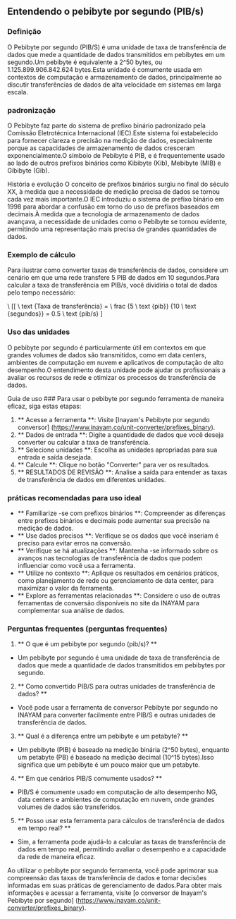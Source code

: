 ## Entendendo o pebibyte por segundo (PIB/s)

### Definição
O Pebibyte por segundo (PIB/S) é uma unidade de taxa de transferência de dados que mede a quantidade de dados transmitidos em pebibytes em um segundo.Um pebibyte é equivalente a 2^50 bytes, ou 1.125.899.906.842.624 bytes.Esta unidade é comumente usada em contextos de computação e armazenamento de dados, principalmente ao discutir transferências de dados de alta velocidade em sistemas em larga escala.

### padronização
O Pebibyte faz parte do sistema de prefixo binário padronizado pela Comissão Eletrotécnica Internacional (IEC).Este sistema foi estabelecido para fornecer clareza e precisão na medição de dados, especialmente porque as capacidades de armazenamento de dados cresceram exponencialmente.O símbolo de Pebibyte é PIB, e é frequentemente usado ao lado de outros prefixos binários como Kibibyte (Kib), Mebibyte (MIB) e Gibibyte (Gib).

História e evolução
O conceito de prefixos binários surgiu no final do século XX, à medida que a necessidade de medição precisa de dados se tornou cada vez mais importante.O IEC introduziu o sistema de prefixo binário em 1998 para abordar a confusão em torno do uso de prefixos baseados em decimais.À medida que a tecnologia de armazenamento de dados avançava, a necessidade de unidades como o Pebibyte se tornou evidente, permitindo uma representação mais precisa de grandes quantidades de dados.

### Exemplo de cálculo
Para ilustrar como converter taxas de transferência de dados, considere um cenário em que uma rede transfere 5 PIB de dados em 10 segundos.Para calcular a taxa de transferência em PIB/s, você dividiria o total de dados pelo tempo necessário:

\ [[
\ text {Taxa de transferência} = \ frac {5 \ text {pib}} {10 \ text {segundos}} = 0.5 \ text {pib/s}
\]

### Uso das unidades
O pebibyte por segundo é particularmente útil em contextos em que grandes volumes de dados são transmitidos, como em data centers, ambientes de computação em nuvem e aplicativos de computação de alto desempenho.O entendimento desta unidade pode ajudar os profissionais a avaliar os recursos de rede e otimizar os processos de transferência de dados.

Guia de uso ###
Para usar o pebibyte por segundo ferramenta de maneira eficaz, siga estas etapas:

1. ** Acesse a ferramenta **: Visite [Inayam's Pebibyte por segundo conversor] (https://www.inayam.co/unit-converter/prefixes_binary).
2. ** Dados de entrada **: Digite a quantidade de dados que você deseja converter ou calcular a taxa de transferência.
3. ** Selecione unidades **: Escolha as unidades apropriadas para sua entrada e saída desejada.
4. ** Calcule **: Clique no botão "Converter" para ver os resultados.
5. ** RESULTADOS DE REVISÃO **: Analise a saída para entender as taxas de transferência de dados em diferentes unidades.

### práticas recomendadas para uso ideal
- ** Familiarize -se com prefixos binários **: Compreender as diferenças entre prefixos binários e decimais pode aumentar sua precisão na medição de dados.
- ** Use dados precisos **: Verifique se os dados que você inseriam é preciso para evitar erros na conversão.
- ** Verifique se há atualizações **: Mantenha -se informado sobre os avanços nas tecnologias de transferência de dados que podem influenciar como você usa a ferramenta.
- ** Utilize no contexto **: Aplique os resultados em cenários práticos, como planejamento de rede ou gerenciamento de data center, para maximizar o valor da ferramenta.
- ** Explore as ferramentas relacionadas **: Considere o uso de outras ferramentas de conversão disponíveis no site da INAYAM para complementar sua análise de dados.

### Perguntas frequentes (perguntas frequentes)

1. ** O que é um pebibyte por segundo (pib/s)? **
- Um pebibyte por segundo é uma unidade de taxa de transferência de dados que mede a quantidade de dados transmitidos em pebibytes por segundo.

2. ** Como convertido PIB/S para outras unidades de transferência de dados? **
- Você pode usar a ferramenta de conversor Pebibyte por segundo no INAYAM para converter facilmente entre PIB/S e outras unidades de transferência de dados.

3. ** Qual é a diferença entre um pebibyte e um petabyte? **
- Um pebibyte (PIB) é baseado na medição binária (2^50 bytes), enquanto um petabyte (PB) é baseado na medição decimal (10^15 bytes).Isso significa que um pebibyte é um pouco maior que um petabyte.

4. ** Em que cenários PIB/S comumente usados? **
- PIB/S é comumente usado em computação de alto desempenho NG, data centers e ambientes de computação em nuvem, onde grandes volumes de dados são transferidos.

5. ** Posso usar esta ferramenta para cálculos de transferência de dados em tempo real? **
- Sim, a ferramenta pode ajudá-lo a calcular as taxas de transferência de dados em tempo real, permitindo avaliar o desempenho e a capacidade da rede de maneira eficaz.

Ao utilizar o pebibyte por segundo ferramenta, você pode aprimorar sua compreensão das taxas de transferência de dados e tomar decisões informadas em suas práticas de gerenciamento de dados.Para obter mais informações e acessar a ferramenta, visite [o conversor de Inayam's Pebibyte por segundo] (https://www.inayam.co/unit-converter/prefixes_binary).